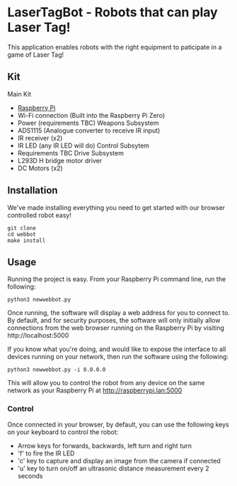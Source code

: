 # LaserTagBot - Robots that can play Laser Tag!

This application enables robots with the right equipment to paticipate in a game of Laser Tag!

## Kit
Main Kit
 - [Raspberry Pi](https://thepihut.com/collections/raspberry-pi/products/raspberry-pi-zero)
 - Wi-Fi connection (Built into the Raspberry Pi Zero)
 - Power (requirements TBC)
Weapons Subsystem
 - ADS1115 (Analogue converter to receive IR input)
 - IR receiver (x2)
 - IR LED (any IR LED will do)
Control Subsytem
 - Requirements TBC
Drive Subsystem
 - L293D H bridge motor driver
 - DC Motors (x2)

## Installation
We've made installing everything you need to get started with our browser controlled robot easy!

	git clone 
	cd webbot
	make install

## Usage
Running the project is easy. From your Raspberry Pi command line, run the following:

	python3 newwebbot.py

Once running, the software will display a web address for you to connect to. By default, and for security purposes, the software will only initially allow connections from the web browser running on the Raspberry Pi by visiting http://localhost:5000

If you know what you're doing, and would like to expose the interface to all devices running on your network, then run the software using the following:

	python3 newwebbot.py -i 0.0.0.0

This will allow you to control the robot from any device on the same network as your Raspberry Pi at http://raspberrypi.lan:5000

### Control
Once connected in your browser, by default, you can use the following keys on your keyboard to control the robot:

- Arrow keys for forwards, backwards, left turn and right turn
- 'f' to fire the IR LED
- 'c' key to capture and display an image from the camera if connected
- 'u' key to turn on/off an ultrasonic distance measurement every 2 seconds

